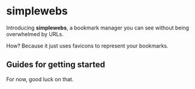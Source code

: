 # simplewebs

Introducing **simplewebs**, a bookmark manager you can see without being overwhelmed by URLs.

How? Because it just uses favicons to represent your bookmarks.

## Guides for getting started

For now, good luck on that.
